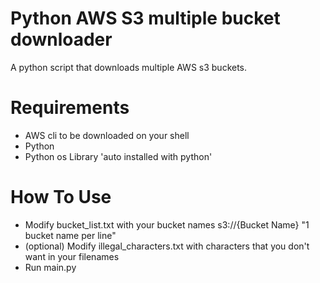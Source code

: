 # Python AWS S3 multiple bucket downloader
  A python script that downloads multiple AWS s3 buckets.
# Requirements
  - AWS cli to be downloaded on your shell
  - Python
  - Python os Library 'auto installed with python'
# How To Use
  - Modify bucket_list.txt with your bucket names s3://{Bucket Name} "1 bucket name per line"
  - (optional) Modify illegal_characters.txt with characters that you don't want in your filenames
  - Run main.py
